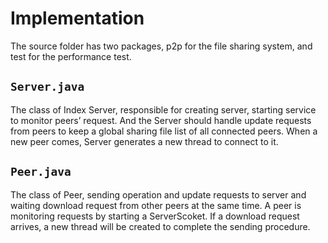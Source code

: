 # Implementation
The source folder has two packages, p2p for the file sharing system, and test for the performance test. 

## `Server.java` 
The class of Index Server, responsible for creating server, starting service to monitor peers’ request. And the Server should handle update requests from peers to keep a global sharing file list of all connected peers. When a new peer comes, Server generates a new thread to connect to it.
## `Peer.java`
The class of Peer, sending operation and update requests to server and waiting download request from other peers at the same time. A peer is monitoring requests by starting a ServerScoket. If a download request arrives, a new thread will be created to complete the sending procedure.
